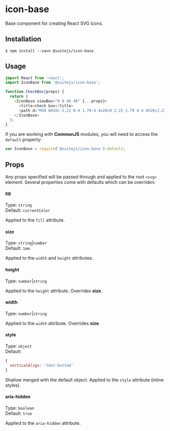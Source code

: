 # icon-base

Base component for creating React SVG icons.

## Installation

```
$ npm install --save @suitejs/icon-base
```

## Usage

```js
import React from 'react';
import IconBase from '@suitejs/icon-base';

function CheckBox(props) {
  return (
    <IconBase viewBox="0 0 48 48" {...props}>
      <title>check box</title>
      <path d="M38 6H10c-2.21 0-4 1.79-4 4v28c0 2.21 1.79 4 4 4h28c2.21 0 4-1.79 4-4V10c0-2.21-1.79-4-4-4zM20 34L10 24l2.83-2.83L20 28.34l15.17-15.17L38 16 20 34z" />
    </IconBase>
  );
}
```

If you are working with **CommonJS** modules, you will need to access the `default` property:

```js
var IconBase = require('@suitejs/icon-base').default;
```

## Props

Any props specified will be passed through and applied to the root `<svg>` element. Several properties come with defaults which can be overriden:

#### fill

Type: `string`<br>
Default: `currentColor`

Applied to the `fill` attribute.

#### size

Type: `string`|`number`<br>
Default: `1em`

Applied to the `width` and `height` attributes.

#### height

Type: `number`|`string`

Applied to the `height` attribute. Overrides **size**.

#### width

Type: `number`|`string`

Applied to the `width` attribute. Overrides **size**.

#### style

Type: `object`<br>
Default:

```js
{
  verticalAlign: 'text-bottom'
}
```

Shallow merged with the default object. Applied to the `style` attribute (inline styles).

#### aria-hidden

Type: `boolean`<br>
Default: `true`

Applied to the `aria-hidden` attribute.
